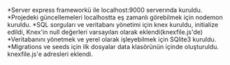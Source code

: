 *Server express frameworkü ile localhost:9000 serverında kuruldu. 
*Projedeki güncellemeleri localhostta eş zamanlı görebilmek için nodemon kuruldu. 
*SQL sorguları ve veritabanı yönetimi için knex kuruldu, initialize edildi, Knex'in null değerleri varsayılan olarak eklendi(knexfile.js'de)
*Veritabanını yönetmek ve yerel olarak işleyebilmek için SQlite3 kuruldu. 
*Migrations ve seeds için ilk dosyalar data klasörünün içinde oluşturuldu. knexfile.js'e adresleri eklendi.